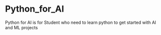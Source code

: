 # Python_for_AI
Python for AI is for Student who need to learn python to get started with AI and ML projects 
